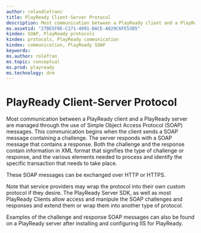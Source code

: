 ```yaml
---
author: rolandlefranc
title: PlayReady Client-Server Protocol
description: Most communication between a PlayReady client and a PlayReady server are managed through the use of Simple Object Access Protocol (SOAP) messages.
ms.assetid: "27BE5F0E-C171-4091-BACE-A029C6FE53B5"
kindex: SOAP, PlayReady protocols
kindex: protocols, PlayReady communication
kindex: communication, PlayReady SOAP
keywords:
ms.author: rolefran
ms.topic: conceptual
ms.prod: playready
ms.technology: drm
---
```


# PlayReady Client-Server Protocol


Most communication between a PlayReady client and a PlayReady server are managed through the use of Simple Object Access Protocol (SOAP) messages. This communication begins when the client sends a SOAP message containing a challenge. The server responds with a SOAP message that contains a response. Both the challenge and the response contain information in XML format that signifies the type of challenge or response, and the various elements needed to process and identify the specific transaction that needs to take place.

These SOAP messages can be exchanged over HTTP or HTTPS.

Note that service providers may wrap the protocol into their own custom protocol if they desire. The PlayReady Server SDK, as well as most PlayReady Clients allow access and manipule the SOAP challenges and responses and extend them or wrap them into another type of protocol.


Examples of the challenge and response SOAP messages can also be found on a PlayReady server after installing and configuring IIS for PlayReady.


